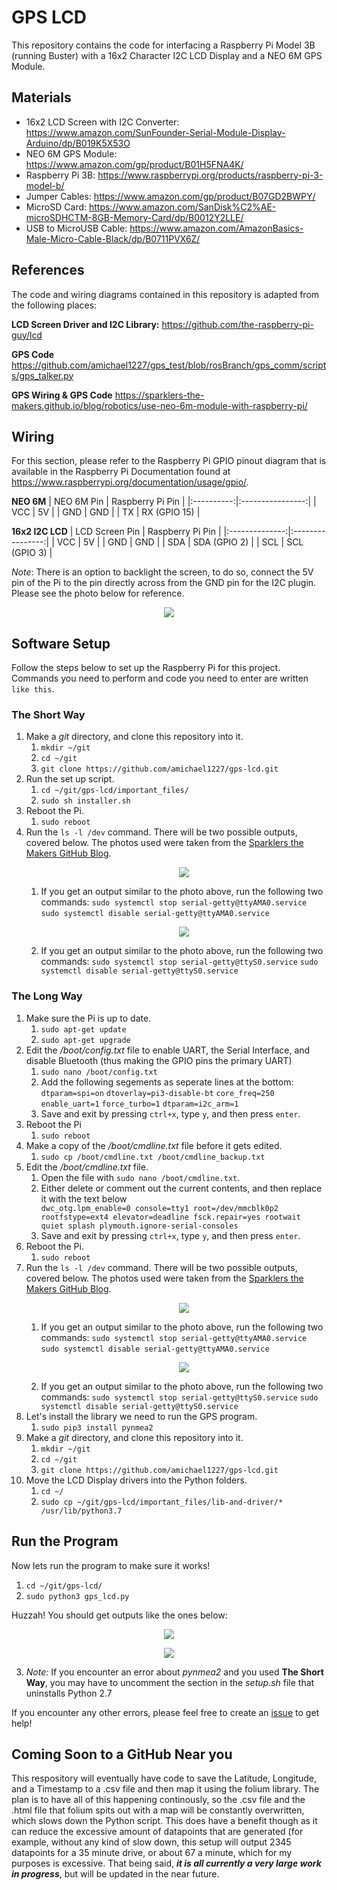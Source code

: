 # GPS LCD
This repository contains the code for interfacing a Raspberry Pi Model 3B (running Buster) with a 16x2 Character I2C LCD Display and a NEO 6M GPS Module.

## Materials
- 16x2 LCD Screen with I2C Converter: https://www.amazon.com/SunFounder-Serial-Module-Display-Arduino/dp/B019K5X53O
- NEO 6M GPS Module: https://www.amazon.com/gp/product/B01H5FNA4K/
- Raspberry Pi 3B: https://www.raspberrypi.org/products/raspberry-pi-3-model-b/
- Jumper Cables: https://www.amazon.com/gp/product/B07GD2BWPY/
- MicroSD Card: https://www.amazon.com/SanDisk%C2%AE-microSDHCTM-8GB-Memory-Card/dp/B0012Y2LLE/
- USB to MicroUSB Cable: https://www.amazon.com/AmazonBasics-Male-Micro-Cable-Black/dp/B0711PVX6Z/

## References
The code and wiring diagrams contained in this repository is adapted from the following places:

**LCD Screen Driver and I2C Library:**
https://github.com/the-raspberry-pi-guy/lcd

**GPS Code**
https://github.com/amichael1227/gps_test/blob/rosBranch/gps_comm/scripts/gps_talker.py

**GPS Wiring & GPS Code**
https://sparklers-the-makers.github.io/blog/robotics/use-neo-6m-module-with-raspberry-pi/

## Wiring
For this section, please refer to the Raspberry Pi GPIO pinout diagram that is available in the Raspberry Pi Documentation found at https://www.raspberrypi.org/documentation/usage/gpio/.

**NEO 6M**
| NEO 6M Pin | Raspberry Pi Pin |
|:----------:|:----------------:|
|     VCC    |        5V        |
|     GND    |        GND       |
|     TX     |   RX (GPIO 15)   |

**16x2 I2C LCD**
| LCD Screen Pin | Raspberry Pi Pin |
|:--------------:|:----------------:|
|       VCC      |        5V        |
|       GND      |        GND       |
|       SDA      |   SDA (GPIO 2)   |
|       SCL      |   SCL (GPIO 3)   |

*Note*: There is an option to backlight the screen, to do so, connect the 5V pin of the Pi to the pin directly across from the GND pin for the I2C plugin. Please see the photo below for reference.

<p align="center">
  <img src="https://github.com/amichael1227/gps-lcd/blob/master/important_files/documentation-photos/I2C-LCD-Backlight-Wiring.gif">
</p>

## Software Setup
Follow the steps below to set up the Raspberry Pi for this project. Commands you need to perform and code you need to enter are written `like this`.

### The Short Way
<ol>
	<li>Make a <em>git</em> directory, and clone this repository into it.
	<ol>
		<li><code>mkdir ~/git</code></li>
		<li><code>cd ~/git</code></li>
		<li><code>git clone https://github.com/amichael1227/gps-lcd.git</code></li>
	</ol>
	</li>
	<li>Run the set up script.
	<ol>
		<li><code>cd ~/git/gps-lcd/important_files/</code></li>
		<li><code>sudo sh installer.sh</code></li>
	</ol>
	</li>
	<li>Reboot the Pi.
	<ol>
		<li><code>sudo reboot</code></li>
	</ol>
	</li>
	<li>Run the <code>ls -l /dev</code> command. There will be two possible outputs, covered below. The photos used were taken from the <a href="https://sparklers-the-makers.github.io/blog/robotics/use-neo-6m-module-with-raspberry-pi/">Sparklers the Makers GitHub Blog</a>.
		<ol>
			<p align="center">
  			<img src="https://github.com/amichael1227/gps-lcd/blob/master/important_files/documentation-photos/I2C-Possible-Output-1.gif">
			</p>
			<li>If you get an output similar to the photo above, run the following two commands: <code>sudo systemctl stop serial-getty@ttyAMA0.service</code> 				<code>sudo systemctl disable serial-getty@ttyAMA0.service</code></li>
			<p align="center">
 			 <img src="https://github.com/amichael1227/gps-lcd/blob/master/important_files/documentation-photos/I2C-Possible-Output-2.gif">
			</p>
			<li>If you get an output similar to the photo above, run the following two commands: <code>sudo systemctl stop serial-getty@ttyS0.service</code> <code>sudo systemctl disable serial-getty@ttyS0.service</code> </li>
		</ol>	
		</li>
</ol>


### The Long Way
<ol>
	<li>Make sure the Pi is up to date.
	<ol>
		<li><code>sudo apt-get update</code></li>
		<li><code>sudo apt-get upgrade</code></li>
	</ol>
	</li>
	<li>Edit the <em>/boot/config.txt</em> file to enable UART, the Serial Interface, and disable Bluetooth (thus making the GPIO pins the primary UART)
	<ol>
		<li><code>sudo nano /boot/config.txt</code></li>
		<li>Add the following segements as seperate lines at the bottom:</li>
			<code>dtparam=spi=on</code>
			<code>dtoverlay=pi3-disable-bt</code>
			<code>core_freq=250</code>
			<code>enable_uart=1</code>
			<code>force_turbo=1</code>
			<code>dtparam=i2c_arm=1</code>
		<li>Save and exit by pressing <code>ctrl+x</code>, type <code>y</code>, and then press <code>enter</code>.</li>
		</ol>
		</li>
	<li>Reboot the Pi
	<ol>
		<li><code>sudo reboot</code></li>
	</ol>
	</li>
	<li>Make a copy of the <em>/boot/cmdline.txt</em> file before it gets edited.
	<ol>
		<li><code>sudo cp /boot/cmdline.txt /boot/cmdline_backup.txt</code></li>
	</ol>
	</li>
	<li>Edit the <em>/boot/cmdline.txt</em> file.
	<ol>
		<li>Open the file with <code>sudo nano /boot/cmdline.txt</code>.</li>
		<li>Either delete or comment out the current contents, and then replace it with the text below</li>
		<code>dwc_otg.lpm_enable=0 console=tty1 root=/dev/mmcblk0p2 rootfstype=ext4 elevator=deadline fsck.repair=yes rootwait quiet splash plymouth.ignore-serial-consoles</code>
		<li>Save and exit by pressing <code>ctrl+x</code>, type <code>y</code>, and then press <code>enter</code>.</li>
	</ol>
	</li>
	<li>Reboot the Pi.
	<ol>
		<li><code>sudo reboot</code></li>
	</ol>
	</li>
	<li>Run the <code>ls -l /dev</code> command. There will be two possible outputs, covered below. The photos used were taken from the <a href="https://sparklers-the-makers.github.io/blog/robotics/use-neo-6m-module-with-raspberry-pi/">Sparklers the Makers GitHub Blog</a>.
	<ol>
		<p align="center">
 		<img src="https://github.com/amichael1227/gps-lcd/blob/master/important_files/documentation-photos/I2C-Possible-Output-1.gif">
		</p>
		<li>If you get an output similar to the photo above, run the following two commands: <code>sudo systemctl stop serial-getty@ttyAMA0.service</code> <code>sudo systemctl disable serial-getty@ttyAMA0.service</code></li>
		<p align="center">
 		<img src="https://github.com/amichael1227/gps-lcd/blob/master/important_files/documentation-photos/I2C-Possible-Output-2.gif">
		</p>
		<li>If you get an output similar to the photo above, run the following two commands: <code>sudo systemctl stop serial-getty@ttyS0.service</code> <code>sudo systemctl disable serial-getty@ttyS0.service</code> </li>
	</ol>
	</li>
	<li>Let's install the library we need to run the GPS program.
		<ol>
		<li><code>sudo pip3 install pynmea2</code></li>
		</ol>
		</li>
	<li>Make a <em>git</em> directory, and clone this repository into it.
	<ol>
		<li><code>mkdir ~/git</code></li>
		<li><code>cd ~/git</code>
		<li><code>git clone https://github.com/amichael1227/gps-lcd.git</code></li> 
	</ol>
	</li>
	<li>Move the LCD Display drivers into the Python folders.
	<ol>
		<li><code>cd ~/</code></li>
		<li><code>sudo cp ~/git/gps-lcd/important_files/lib-and-driver/* /usr/lib/python3.7</code></li>
	</ol>
	</li>
</ol>

## Run the Program
Now lets run the program to make sure it works!
1. `cd ~/git/gps-lcd/`
2. `sudo python3 gps_lcd.py`

Huzzah! You should get outputs like the ones below:

<p align="center">
  <img src="https://github.com/amichael1227/gps-lcd/blob/master/important_files/documentation-photos/Code-Output.gif">
</p>

<p align="center">
  <img src="https://github.com/amichael1227/gps-lcd/blob/master/important_files/documentation-photos/LCD-Output.gif">
</p>

3. *Note:* If you encounter an error about *pynmea2* and you used **The Short Way**, you may have to uncomment the section in the *setup.sh* file that uninstalls Python 2.7

If you encounter any other errors, please feel free to create an [issue](https://github.com/amichael1227/gps-lcd/issues/new) to get help!

## Coming Soon to a GitHub Near you
This respository will eventually have code to save the Latitude, Longitude, and a Timestamp to a .csv file and then map it using the folium library. The plan is to have all of this happening continously, so the .csv file and the .html file that folium spits out with a map will be constantly overwritten, which slows down the Python script. This does have a benefit though as it can reduce the excessive amount of datapoints that are generated (for example, without any kind of slow down, this setup will output 2345 datapoints for a 35 minute drive, or about 67 a minute, which for my purposes is excessive. That being said, ***it is all currently a very large work in progress***, but will be updated in the near future.
